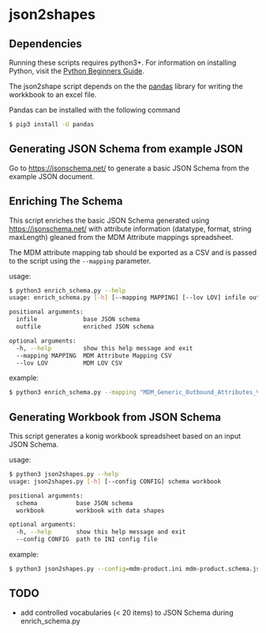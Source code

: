 # json2shapes

## Dependencies

Running these scripts requires python3+.  For information on installing Python, visit the [Python Beginners Guide](https://wiki.python.org/moin/BeginnersGuide/Download).

The json2shape script depends on the the [pandas](https://pypi.org/project/pandas/) library for writing the workkbook to an excel file.

Pandas can be installed with the following command
```bash
$ pip3 install -U pandas
```

## Generating JSON Schema from example JSON

Go to https://jsonschema.net/ to generate a basic JSON Schema from the example JSON document.

## Enriching The Schema

This script enriches the basic JSON Schema generated using https://jsonschema.net/ with attribute information (datatype, format, string maxLength) gleaned from the MDM Attribute mappings spreadsheet.

The MDM attribute mapping tab should be exported as a CSV and is passed to the script using the ``--mapping`` parameter.

usage:
```bash
$ python3 enrich_schema.py --help
usage: enrich_schema.py [-h] [--mapping MAPPING] [--lov LOV] infile outfile

positional arguments:
  infile             base JSON schema
  outfile            enriched JSON schema

optional arguments:
  -h, --help         show this help message and exit
  --mapping MAPPING  MDM Attribute Mapping CSV
  --lov LOV          MDM LOV CSV

```

example:
```bash
$ python3 enrich_schema.py --mapping "MDM_Generic_Outbound_Attributes_V1.9.xlsx - Attribute Mapping.csv" mdm-product.schema.json mdm-product.v2.schema.json
```

## Generating Workbook from JSON Schema

This script generates a konig workbook spreadsheet based on an input JSON Schema.

usage:
```bash
$ python3 json2shapes.py --help
usage: json2shapes.py [-h] [--config CONFIG] schema workbook

positional arguments:
  schema           base JSON schema
  workbook         workbook with data shapes

optional arguments:
  -h, --help       show this help message and exit
  --config CONFIG  path to INI config file

```

example:
```bash
$ python3 json2shapes.py --config=mdm-product.ini mdm-product.schema.json mdm-product-workbook.xlsx
```

## TODO
- add controlled vocabularies (< 20 items) to JSON Schema during enrich_schema.py